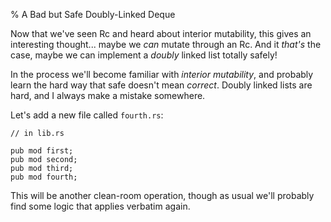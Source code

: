 % A Bad but Safe Doubly-Linked Deque

Now that we've seen Rc and heard about interior mutability, this gives an
interesting thought... maybe we *can* mutate through an Rc. And it *that's*
the case, maybe we can implement a *doubly* linked list totally safely!

In the process we'll become familiar with *interior mutability*, and probably
learn the hard way that safe doesn't mean *correct*. Doubly linked lists are
hard, and I always make a mistake somewhere.

Let's add a new file called `fourth.rs`:

```
// in lib.rs

pub mod first;
pub mod second;
pub mod third;
pub mod fourth;
```

This will be another clean-room operation, though as usual we'll probably find
some logic that applies verbatim again.

